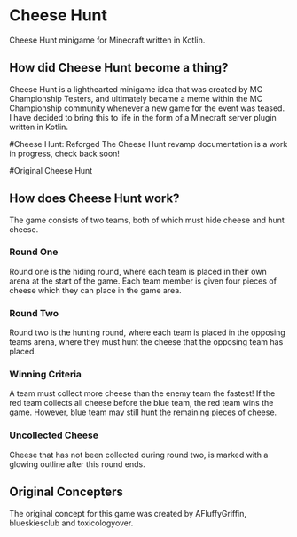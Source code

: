 # Cheese Hunt
Cheese Hunt minigame for Minecraft written in Kotlin.

## How did Cheese Hunt become a thing?
Cheese Hunt is a lighthearted minigame idea that was created by MC Championship Testers, and ultimately became a meme within the MC Championship community whenever a new game for the event was teased. I have decided to bring this to life in the form of a Minecraft server plugin written in Kotlin.


#Cheese Hunt: Reforged
The Cheese Hunt revamp documentation is a work in progress, check back soon!


#Original Cheese Hunt
## How does Cheese Hunt work?
The game consists of two teams, both of which must hide cheese and hunt cheese. 

### Round One
Round one is the hiding round, where each team is placed in their own arena at the start of the game. Each team member is given four pieces of cheese which they can place in the game area.

### Round Two
Round two is the hunting round, where each team is placed in the opposing teams arena, where they must hunt the cheese that the opposing team has placed.

### Winning Criteria
A team must collect more cheese than the enemy team the fastest! If the red team collects all cheese before the blue team, the red team wins the game. However, blue team may still hunt the remaining pieces of cheese.

### Uncollected Cheese
Cheese that has not been collected during round two, is marked with a glowing outline after this round ends.

## Original Concepters
The original concept for this game was created by AFluffyGriffin, blueskiesclub and toxicologyover.
